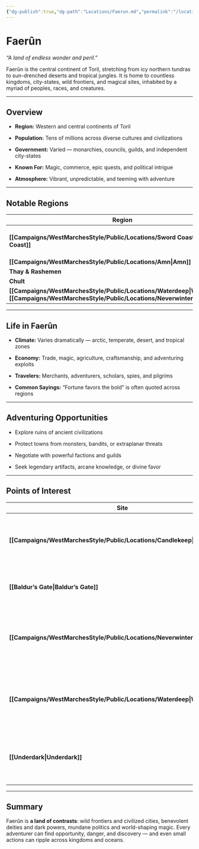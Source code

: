 ```yaml
---
{"dg-publish":true,"dg-path":"Locations/Faerun.md","permalink":"/locations/faerun/","tags":["location","continent"],"dgShowFileTree":true}
---
```


# **Faerûn**

_“A land of endless wonder and peril.”_

Faerûn is the central continent of Toril, stretching from icy northern tundras to sun-drenched deserts and tropical jungles. It is home to countless kingdoms, city-states, wild frontiers, and magical sites, inhabited by a myriad of peoples, races, and creatures.

---

## Overview

- **Region:** Western and central continents of Toril
    
- **Population:** Tens of millions across diverse cultures and civilizations
    
- **Government:** Varied — monarchies, councils, guilds, and independent city-states
    
- **Known For:** Magic, commerce, epic quests, and political intrigue
    
- **Atmosphere:** Vibrant, unpredictable, and teeming with adventure
    

---

## Notable Regions

| Region                      | Description                                                                            |
| --------------------------- | -------------------------------------------------------------------------------------- |
| **[[Campaigns/WestMarchesStyle/Public/Locations/Sword Coast\|Sword Coast]]**         | Coastal trade hubs, pirate coves, and scholarly cities like [[Campaigns/WestMarchesStyle/Public/Locations/Candlekeep\|Candlekeep]] and [[Campaigns/WestMarchesStyle/Public/Locations/Grayharbor\|Grayharbor]]. |
| **[[Campaigns/WestMarchesStyle/Public/Locations/Amn\|Amn]] & Tethyr**            | Wealthy mercantile nations with bustling cities and noble intrigues.                   |
| **Thay & Rashemen**         | Lands of magic, liches, and mystical warrior clans.                                    |
| **Chult**                   | Dense jungles filled with dinosaurs, ancient ruins, and hidden treasures.              |
| **[[Campaigns/WestMarchesStyle/Public/Locations/Waterdeep\|Waterdeep]] & [[Campaigns/WestMarchesStyle/Public/Locations/Neverwinter\|Neverwinter]]** | Major urban centers known for politics, commerce, and adventuring opportunities.       |

---

## Life in Faerûn

- **Climate:** Varies dramatically — arctic, temperate, desert, and tropical zones
    
- **Economy:** Trade, magic, agriculture, craftsmanship, and adventuring exploits
    
- **Travelers:** Merchants, adventurers, scholars, spies, and pilgrims
    
- **Common Sayings:** “Fortune favors the bold” is often quoted across regions
    

---

## Adventuring Opportunities

- Explore ruins of ancient civilizations
    
- Protect towns from monsters, bandits, or extraplanar threats
    
- Negotiate with powerful factions and guilds
    
- Seek legendary artifacts, arcane knowledge, or divine favor
    

---

## Points of Interest

| Site                  | Description                                                                                   |
| --------------------- | --------------------------------------------------------------------------------------------- |
| **[[Campaigns/WestMarchesStyle/Public/Locations/Candlekeep\|Candlekeep]]**    | Fortress-library housing centuries of knowledge and rare tomes.                               |
| **[[Baldur’s Gate\|Baldur’s Gate]]** | Thriving port city and hub of trade, intrigue, and adventure.                                 |
| **[[Campaigns/WestMarchesStyle/Public/Locations/Neverwinter\|Neverwinter]]**   | City recovering from disaster, combining industry, magic, and political intrigue.             |
| **[[Campaigns/WestMarchesStyle/Public/Locations/Waterdeep\|Waterdeep]]**     | The City of Splendors, a cosmopolitan center of trade, guilds, and adventuring opportunities. |
| **[[Underdark\|Underdark]]**     | Vast subterranean network of caverns, drow cities, and hidden dangers.                        |

---

## Summary

Faerûn is **a land of contrasts**: wild frontiers and civilized cities, benevolent deities and dark powers, mundane politics and world-shaping magic. Every adventurer can find opportunity, danger, and discovery — and even small actions can ripple across kingdoms and oceans.